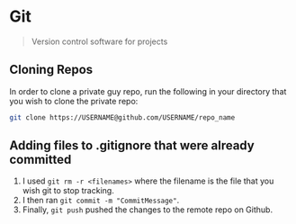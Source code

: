 # Git

> Version control software for projects

## Cloning Repos

In order to clone a private guy repo, run the following in your directory that you wish to clone the private repo:

```bash
git clone https://USERNAME@github.com/USERNAME/repo_name
```

## Adding files to .gitignore that were already committed

1. I used `git rm -r <filenames>`  where the filename is the file that you wish git to stop tracking. 
2. I then ran `git commit -m "CommitMessage"`. 
3. Finally, `git push` pushed the changes to the remote repo on Github.

